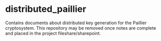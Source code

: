 # distributed_paillier

Contains documents about distributed key generation for the Paillier cryptosystem. This repository may be removed once notes are complete and placed in the project fileshare/sharepoint.